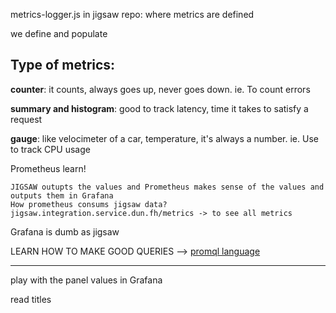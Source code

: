 metrics-logger.js in jigsaw repo: where metrics are defined

we define and populate

## Type of metrics:

**counter**: it counts, always goes up, never goes down. ie. To count errors

**summary and histogram**: good to track latency, time it takes to satisfy a request

**gauge**: like velocimeter of a car, temperature, it's always a number. ie. Use to track CPU usage


Prometheus learn!

	JIGSAW outupts the values and Prometheus makes sense of the values and outputs them in Grafana
	How prometheus consums jigsaw data?
	jigsaw.integration.service.dun.fh/metrics -> to see all metrics

Grafana is dumb as jigsaw

LEARN HOW TO MAKE GOOD QUERIES --> [promql language](https://prometheus.io/docs/prometheus/latest/querying/basics/)

----------

play with the panel values in Grafana

read titles
